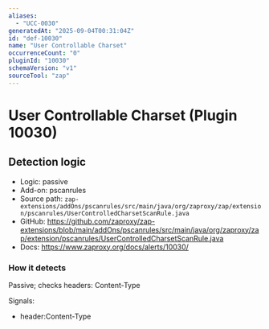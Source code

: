 ```yaml
---
aliases:
  - "UCC-0030"
generatedAt: "2025-09-04T00:31:04Z"
id: "def-10030"
name: "User Controllable Charset"
occurrenceCount: "0"
pluginId: "10030"
schemaVersion: "v1"
sourceTool: "zap"
---
```


# User Controllable Charset (Plugin 10030)

## Detection logic

- Logic: passive
- Add-on: pscanrules
- Source path: `zap-extensions/addOns/pscanrules/src/main/java/org/zaproxy/zap/extension/pscanrules/UserControlledCharsetScanRule.java`
- GitHub: https://github.com/zaproxy/zap-extensions/blob/main/addOns/pscanrules/src/main/java/org/zaproxy/zap/extension/pscanrules/UserControlledCharsetScanRule.java
- Docs: https://www.zaproxy.org/docs/alerts/10030/

### How it detects

Passive; checks headers: Content-Type

Signals:
- header:Content-Type

